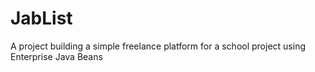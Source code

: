 # JabList
A project building a simple freelance platform for a school project using Enterprise Java Beans
